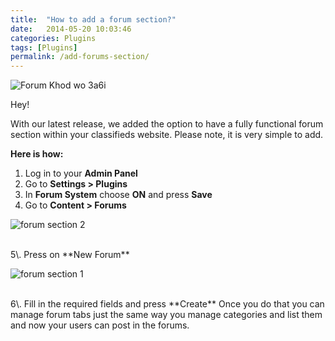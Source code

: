```yaml
---
title:  "How to add a forum section?"
date:   2014-05-20 10:03:46
categories: Plugins
tags: [Plugins]
permalink: /add-forums-section/
---
```

![Forum   Khod wo 3a6i](//open-classifieds.com/wp-content/uploads/2014/05/Forum-Khod-wo-3a6i.png)

Hey! 

With our latest release, we added the option to have a fully functional forum section within your classifieds website. Please note, it is very simple to add. 

**Here is how:** 

1. Log in to your **Admin Panel** 
2. Go to **Settings > Plugins** 
3. In **Forum System** choose **ON** and press **Save** 
4. Go to **Content > Forums** 

![forum section 2](//open-classifieds.com/wp-content/uploads/2014/05/forum-section-2.png) 

<br>
5\. Press on **New Forum** 

![forum section 1](//open-classifieds.com/wp-content/uploads/2014/05/forum-section-1.png) 

<br>
6\. Fill in the required fields and press **Create** Once you do that you can manage forum tabs just the same way you manage categories and list them and now your users can post in the forums.

